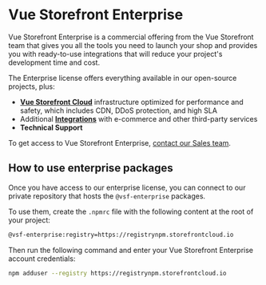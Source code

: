 # Vue Storefront Enterprise

Vue Storefront Enterprise is a commercial offering from the Vue Storefront team that gives you all the tools you need to launch your shop and provides you with ready-to-use integrations that will reduce your project's development time and cost.

The Enterprise license offers everything available in our open-source projects, plus:

- [**Vue Storefront Cloud**](/cloud) infrastructure optimized for performance and safety, which includes CDN, DDoS protection, and high SLA
- Additional [**Integrations**](/integrations) with e-commerce and other third-party services
- **Technical Support**

To get access to Vue Storefront Enterprise, [contact our Sales team](https://www.vuestorefront.io/contact/sales).

## How to use enterprise packages

Once you have access to our enterprise license, you can connect to our private repository that hosts the `@vsf-enterprise` packages.

To use them, create the `.npmrc` file with the following content at the root of your project:

```bash
@vsf-enterprise:registry=https://registrynpm.storefrontcloud.io
```

Then run the following command and enter your Vue Storefront Enterprise account credentials:

```bash
npm adduser --registry https://registrynpm.storefrontcloud.io
```

